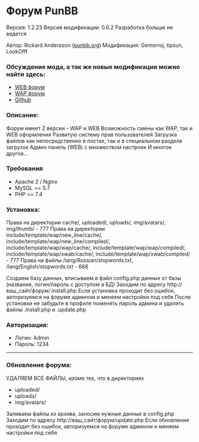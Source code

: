 # Форум PunBB
Версия: 1.2.23
Версия модификации: 0.6.2
Разработка больше не ведется

Автор: Rickard Andersson ([punbb.org](http://punbb.org/))
Модификация: Gemorroj, tipsun, LookOfff

### Обсуждение мода, а так же новые модификации можно найти здесь:
* [WEB форум](http://forum.wapinet.ru/viewtopic.php?id=69)
* [WAP форум](http://forum.wapinet.ru/wap/viewtopic.php?id=69)
* [Github](https://github.com/Gemorroj/punbb-mod)



### Описание:
Форум имеет 2 версии - WAP и WEB
Возможность смены как WAP, так и WEB оформления
Развитую систему прав пользователей
Загрузка файлов как непосредственно в постах, так и в специальном разделе загрузок
Админ панель (WEB) с множеством настроек
И многое другое...

### Требования
* Apache 2 / Nginx
* MySQL >= 5.7
* PHP >= 7.4

### Установка:
Права на директории cache/, uploaded/, uploads/, img/avatars/, img/thumb/ - 777
Права на директории include/template/wap/new_line/cache/, include/template/wap/new_line/compiled/, include/template/wap/wap/cache/, include/template/wap/wap/compiled/, include/template/wap/xwab/cache/, include/template/wap/xwab/compiled/ - 777
Права на файлы /lang/Russian/stopwords.txt, /lang/English/stopwords.txt - 666

Создаем базу данных, вписываем в файл config.php данные от базы (название, логин/пароль с доступом а БД)
Заходим по адресу http://ваш_сайт/форум/.install.php
Если установка проходит без ошибок, авторизуемся на форуме админом и меняем настройки под себя
После установки не забудьте в профиле поменять пароль админа и удалить файлы .install.php и .update.php

### Авторизация:
* Логин: Admin
* Пароль: 1234

------------
### Обновление форума:

УДАЛЯЕМ ВСЕ ФАЙЛЫ, кроме тех, что в директориях
- uploaded/
- uploads/
- img/avatars/

Заливаем файлы из архива, заносим нужные данные в config.php
Заходим по адресу http://ваш_сайт/форум/update.php
Если обновление проходит без ошибок, авторизуемся на форуме админом и меняем настройки под себя

